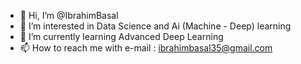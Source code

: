 - 👋 Hi, I’m @IbrahimBasal
- 👀 I’m interested in Data Science and Ai (Machine - Deep) learning
- 🌱 I’m currently learning Advanced Deep Learning
- 📫 How to reach me with e-mail : ibrahimbasal35@gmail.com

<!---
IbrahimBasal/IbrahimBasal is a ✨ special ✨ repository because its `README.md` (this file) appears on your GitHub profile.
You can click the Preview link to take a look at your changes.
--->
